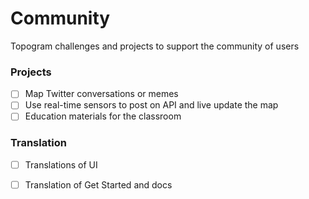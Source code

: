 # Community

Topogram challenges and projects to support the community of users

 ### Projects

* [ ] Map Twitter conversations or memes
* [ ] Use real-time sensors to post on API and live update the map
* [ ] Education materials for the classroom

### Translation

* [ ] Translations of UI
* [ ] Translation of Get Started and docs 
 
